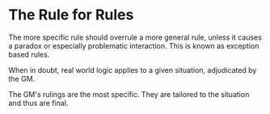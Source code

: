 # The Rule for Rules

The more specific rule should overrule a more general rule, unless it causes a paradox or especially problematic interaction. This is known as exception based rules.

When in doubt, real world logic applies to a given situation, adjudicated by the GM.

The GM's rulings are the most specific. They are tailored to the situation and thus are final.
